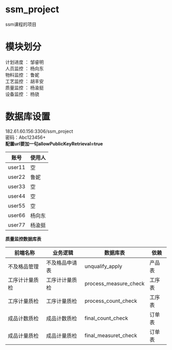 
# ssm_project
ssm课程的项目

# 模块划分
计划进度 ： 邹睿明  
人员监控 ： 杨向东  
物料监控 ： 鲁妮  
工艺监控 ： 胡丰安  
质量监控 ： 杨渝挺  
设备监控 ： 杨骁  


# 数据库设置

182.61.60.156:3306/ssm_project   
密码：Abc123456+    
**配置url要加一句allowPublicKeyRetrieval=true**   

|账号|使用人|
|------|------|
|user11|空|
|user22|鲁妮|
|user33|空|
|user44|空|
|user55|空|
|user66|杨向东|
|user77|杨渝挺|

**质量监控数据库表**

|前端名称|业务逻辑|数据库表|依赖|
|------|------|------|------|
|不及格品管理  	|不及格品申请表 |unqualify_apply 		|产品表|
|工序计计量质检	|工序计计量质检	|process_measure_check	|工序表|
|工序计量质检	|工序计量质检	|process_count_check	|工序表|
|成品计数质检	|成品计数质检	|final_count_check		|订单表|
|成品计量质检	|成品计量质检	|final_measuret_check	|订单表|
